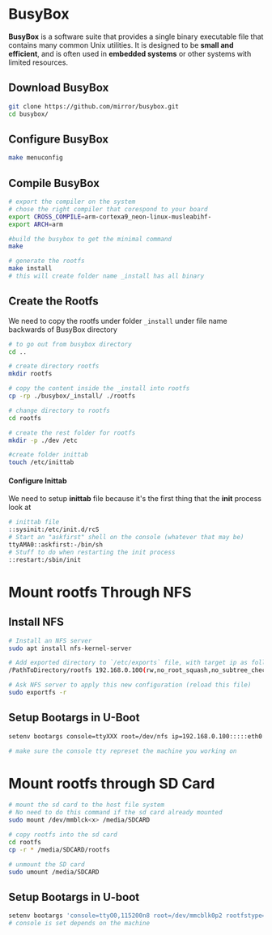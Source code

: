 # BusyBox

**BusyBox** is a software suite that provides a single binary executable file that contains many common Unix utilities. It is designed to be **small and efficient**, and is often used in **embedded systems** or other systems with limited resources. 

## Download BusyBox

```bash
git clone https://github.com/mirror/busybox.git
cd busybox/
```

## Configure BusyBox

```bash
make menuconfig
```

## Compile BusyBox

```bash
# export the compiler on the system
# chose the right compiler that corespond to your board
export CROSS_COMPILE=arm-cortexa9_neon-linux-musleabihf-
export ARCH=arm

#build the busybox to get the minimal command
make

# generate the rootfs
make install
# this will create folder name _install has all binary
```

## Create the Rootfs

We need to copy the rootfs under folder `_install` under file name backwards of BusyBox directory  

```bash
# to go out from busybox directory
cd ..

# create directory rootfs
mkdir rootfs

# copy the content inside the _install into rootfs
cp -rp ./busybox/_install/ ./rootfs

# change directory to rootfs
cd rootfs

# create the rest folder for rootfs
mkdir -p ./dev /etc

#create folder inittab
touch /etc/inittab
```

#### Configure Inittab

We need to setup **inittab** file because it's the first thing that the **init** process look at

```bash
# inittab file 
::sysinit:/etc/init.d/rcS
# Start an "askfirst" shell on the console (whatever that may be)
ttyAMA0::askfirst:-/bin/sh
# Stuff to do when restarting the init process
::restart:/sbin/init
```

# Mount rootfs Through NFS

## Install NFS

```bash
# Install an NFS server
sudo apt install nfs-kernel-server

# Add exported directory to `/etc/exports` file, with target ip as follows
/PathToDirectory/rootfs 192.168.0.100(rw,no_root_squash,no_subtree_check)

# Ask NFS server to apply this new configuration (reload this file)
sudo exportfs -r
```

## Setup Bootargs in U-Boot

```bash
setenv bootargs console=ttyXXX root=/dev/nfs ip=192.168.0.100:::::eth0 nfsroot=192.168.0.1:/home/fady/Documents/busybox/_install,nfsvers=3,tcp rw init=/sbin/init

# make sure the console tty represet the machine you working on
```

# Mount rootfs through SD Card

```bash
# mount the sd card to the host file system
# No need to do this command if the sd card already mounted
sudo mount /dev/mmblck<x> /media/SDCARD

# copy rootfs into the sd card
cd rootfs
cp -r * /media/SDCARD/rootfs

# unmount the SD card
sudo umount /media/SDCARD
```

## Setup Bootargs in U-boot

```bash
setenv bootargs 'console=ttyO0,115200n8 root=/dev/mmcblk0p2 rootfstype=ext4 rw rootwait init=/sbin/init'
# console is set depends on the machine
```

